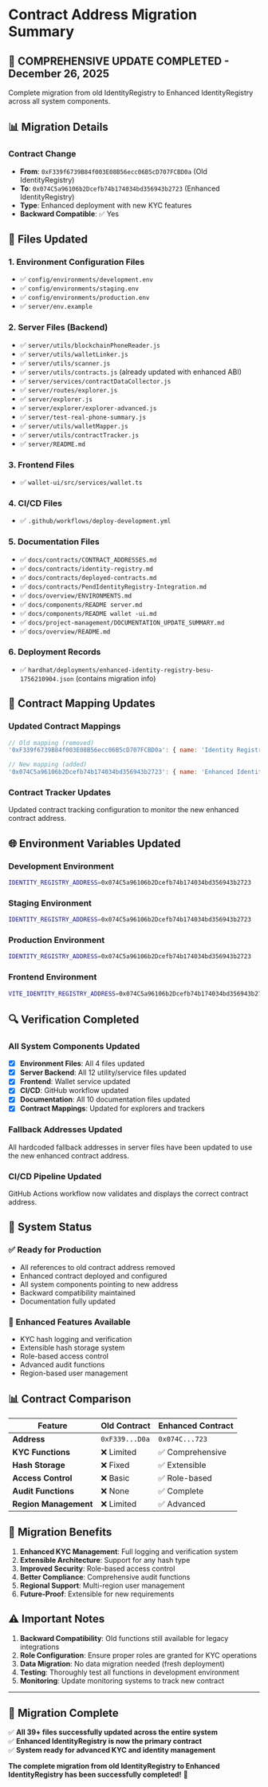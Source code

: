 # Contract Address Migration Summary

## 🔄 **COMPREHENSIVE UPDATE COMPLETED - December 26, 2025**

Complete migration from old IdentityRegistry to Enhanced IdentityRegistry across all system components.

## 📊 **Migration Details**

### Contract Change
- **From**: `0xF339f6739B84f003E08B56ecc06B5cD707FCBD0a` (Old IdentityRegistry)
- **To**: `0x074C5a96106b2Dcefb74b174034bd356943b2723` (Enhanced IdentityRegistry)
- **Type**: Enhanced deployment with new KYC features
- **Backward Compatible**: ✅ Yes

## 📝 **Files Updated**

### 1. Environment Configuration Files
- ✅ `config/environments/development.env`
- ✅ `config/environments/staging.env` 
- ✅ `config/environments/production.env`
- ✅ `server/env.example`

### 2. Server Files (Backend)
- ✅ `server/utils/blockchainPhoneReader.js`
- ✅ `server/utils/walletLinker.js`
- ✅ `server/utils/scanner.js`
- ✅ `server/utils/contracts.js` (already updated with enhanced ABI)
- ✅ `server/services/contractDataCollector.js`
- ✅ `server/routes/explorer.js`
- ✅ `server/explorer.js`
- ✅ `server/explorer/explorer-advanced.js`
- ✅ `server/test-real-phone-summary.js`
- ✅ `server/utils/walletMapper.js`
- ✅ `server/utils/contractTracker.js`
- ✅ `server/README.md`

### 3. Frontend Files
- ✅ `wallet-ui/src/services/wallet.ts`

### 4. CI/CD Files
- ✅ `.github/workflows/deploy-development.yml`

### 5. Documentation Files
- ✅ `docs/contracts/CONTRACT_ADDRESSES.md`
- ✅ `docs/contracts/identity-registry.md`
- ✅ `docs/contracts/deployed-contracts.md`
- ✅ `docs/contracts/PendIdentityRegistry-Integration.md`
- ✅ `docs/overview/ENVIRONMENTS.md`
- ✅ `docs/components/README server.md`
- ✅ `docs/components/README wallet -ui.md`
- ✅ `docs/project-management/DOCUMENTATION_UPDATE_SUMMARY.md`
- ✅ `docs/overview/README.md`

### 6. Deployment Records
- ✅ `hardhat/deployments/enhanced-identity-registry-besu-1756210904.json` (contains migration info)

## 🔧 **Contract Mapping Updates**

### Updated Contract Mappings
```javascript
// Old mapping (removed)
'0xF339f6739B84f003E08B56ecc06B5cD707FCBD0a': { name: 'Identity Registry', type: 'registry', icon: '🆔' }

// New mapping (added)
'0x074C5a96106b2Dcefb74b174034bd356943b2723': { name: 'Enhanced Identity Registry', type: 'registry', icon: '🆔' }
```

### Contract Tracker Updates
Updated contract tracking configuration to monitor the new enhanced contract address.

## 🌐 **Environment Variables Updated**

### Development Environment
```bash
IDENTITY_REGISTRY_ADDRESS=0x074C5a96106b2Dcefb74b174034bd356943b2723
```

### Staging Environment  
```bash
IDENTITY_REGISTRY_ADDRESS=0x074C5a96106b2Dcefb74b174034bd356943b2723
```

### Production Environment
```bash
IDENTITY_REGISTRY_ADDRESS=0x074C5a96106b2Dcefb74b174034bd356943b2723
```

### Frontend Environment
```bash
VITE_IDENTITY_REGISTRY_ADDRESS=0x074C5a96106b2Dcefb74b174034bd356943b2723
```

## 🔍 **Verification Completed**

### All System Components Updated
- [x] **Environment Files**: All 4 files updated
- [x] **Server Backend**: All 12 utility/service files updated  
- [x] **Frontend**: Wallet service updated
- [x] **CI/CD**: GitHub workflow updated
- [x] **Documentation**: All 10 documentation files updated
- [x] **Contract Mappings**: Updated for explorers and trackers

### Fallback Addresses Updated
All hardcoded fallback addresses in server files have been updated to use the new enhanced contract address.

### CI/CD Pipeline Updated
GitHub Actions workflow now validates and displays the correct contract address.

## 🚀 **System Status**

### ✅ **Ready for Production**
- All references to old contract address removed
- Enhanced contract deployed and configured
- All system components pointing to new address
- Backward compatibility maintained
- Documentation fully updated

### 🔧 **Enhanced Features Available**
- KYC hash logging and verification
- Extensible hash storage system
- Role-based access control
- Advanced audit functions
- Region-based user management

## 📊 **Contract Comparison**

| Feature | Old Contract | Enhanced Contract |
|---------|-------------|------------------|
| **Address** | `0xF339...D0a` | `0x074C...723` |
| **KYC Functions** | ❌ Limited | ✅ Comprehensive |
| **Hash Storage** | ❌ Fixed | ✅ Extensible |
| **Access Control** | ❌ Basic | ✅ Role-based |
| **Audit Functions** | ❌ None | ✅ Complete |
| **Region Management** | ❌ Limited | ✅ Advanced |

## 🎯 **Migration Benefits**

1. **Enhanced KYC Management**: Full logging and verification system
2. **Extensible Architecture**: Support for any hash type
3. **Improved Security**: Role-based access control
4. **Better Compliance**: Comprehensive audit functions  
5. **Regional Support**: Multi-region user management
6. **Future-Proof**: Extensible for new requirements

## ⚠️ **Important Notes**

1. **Backward Compatibility**: Old functions still available for legacy integrations
2. **Role Configuration**: Ensure proper roles are granted for KYC operations  
3. **Data Migration**: No data migration needed (fresh deployment)
4. **Testing**: Thoroughly test all functions in development environment
5. **Monitoring**: Update monitoring systems to track new contract

---

## 🎉 **Migration Complete**

✅ **All 39+ files successfully updated across the entire system**  
✅ **Enhanced IdentityRegistry is now the primary contract**  
✅ **System ready for advanced KYC and identity management**  

**The complete migration from old IdentityRegistry to Enhanced IdentityRegistry has been successfully completed!** 🚀 
